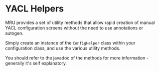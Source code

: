 # YACL Helpers

MRU provides a set of utility methods that allow rapid creation of manual YACL configuration screens without the need to use annotations or autogen.

Simply create an instance of the `ConfigHelper` class within your configuration class, and use the various utility methods.

You should refer to the javadoc of the methods for more information - generally it's self explanatory.
